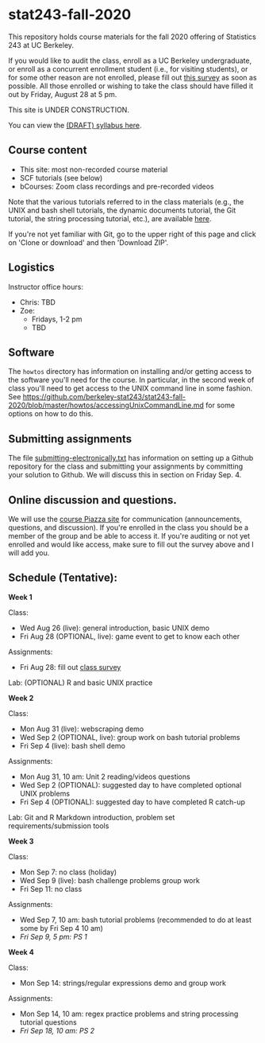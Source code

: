 # stat243-fall-2020
This repository holds course materials for the fall 2020 offering of Statistics 243 at UC Berkeley.

If you would like to audit the class, enroll as a UC Berkeley undergraduate, or enroll as a concurrent enrollment student (i.e., for visiting students), or for some other reason are not enrolled, please fill out [this survey](https://forms.gle/j5KP7TwGgHGYQZHt8) as soon as possible. All those enrolled or wishing to take the class should have filled it out by Friday, August 28 at 5 pm.

This site is UNDER CONSTRUCTION.

You can view the [(DRAFT) syllabus here](https://github.com/berkeley-stat243/stat243-fall-2020/blob/master/syllabus.pdf).

## Course content

 - This site: most non-recorded course material
 - SCF tutorials (see below)
 - bCourses: Zoom class recordings and pre-recorded videos

Note that the various tutorials referred to in the class materials (e.g., the UNIX and bash shell tutorials, the dynamic documents tutorial, the Git tutorial, the string processing tutorial, etc.), are available [here](http://statistics.berkeley.edu/computing/training/tutorials).

If you're not yet familiar with Git, go to the upper right of this page and click on 'Clone or download' and then 'Download ZIP'.

## Logistics

Instructor office hours:

  - Chris: TBD
  - Zoe: 
     - Fridays, 1-2 pm
     - TBD

## Software

The `howtos` directory has information on installing and/or getting access to the software you'll need for the course. In particular, in the second week of class you'll need to get access to the UNIX command line in some fashion. See https://github.com/berkeley-stat243/stat243-fall-2020/blob/master/howtos/accessingUnixCommandLine.md for some options on how to do this. 

## Submitting assignments

The file [submitting-electronically.txt](./howtos/submitting-electronically.txt) has information on setting up a Github repository for the class and submitting your assignments by committing your solution to Github. We will discuss this in section on Friday Sep. 4.

## Online discussion and questions.

We will use the [course Piazza site](https://piazza.com/berkeley/fall2020/stat243) for communication (announcements, questions, and discussion). If you're enrolled in the class you should be a member of the group and be able to access it. If you're auditing or not yet enrolled and would like access, make sure to fill out the survey above and I will add you. 

## Schedule (Tentative):

**Week 1**

Class:
 - Wed Aug 26 (live): general introduction, basic UNIX demo
 - Fri Aug 28 (OPTIONAL, live): game event to get to know each other

Assignments:
 - Fri Aug 28: fill out [class survey](https://forms.gle/ZPvuDmQSw4YoRGVJ9)

Lab: (OPTIONAL) R and basic UNIX practice

**Week 2**

Class:
 - Mon Aug 31 (live): webscraping demo
 - Wed Sep 2 (OPTIONAL, live): group work on bash tutorial problems
 - Fri Sep 4 (live): bash shell demo

Assignments:
 - Mon Aug 31, 10 am: Unit 2 reading/videos questions
 - Wed Sep 2 (OPTIONAL): suggested day to have completed optional UNIX problems
 - Fri Sep 4 (OPTIONAL): suggested day to have completed R catch-up

Lab: Git and R Markdown introduction, problem set requirements/submission tools

**Week 3**

Class:
 - Mon Sep 7: no class (holiday)
 - Wed Sep 9 (live): bash challenge problems group work
 - Fri Sep 11: no class

Assignments:
 - Wed Sep 7, 10 am: bash tutorial problems (recommended to do at least some by Fri Sep 4 10 am)
 - *Fri Sep 9, 5 pm: PS 1*

**Week 4**

Class:
 - Mon Sep 14: strings/regular expressions demo and group work

Assignments:
 - Mon Sep 14, 10 am: regex practice problems and string processing tutorial questions
 - *Fri Sep 18, 10 am: PS 2*




